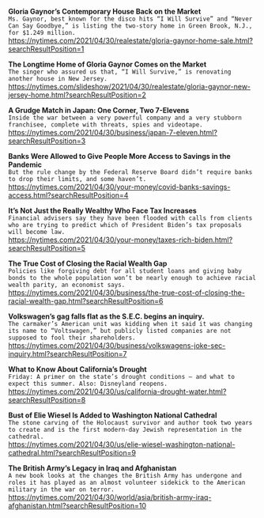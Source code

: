 **Gloria Gaynor’s Contemporary House Back on the Market**\
`Ms. Gaynor, best known for the disco hits “I Will Survive” and “Never Can Say Goodbye,” is listing the two-story home in Green Brook, N.J., for $1.249 million.`\
https://nytimes.com/2021/04/30/realestate/gloria-gaynor-home-sale.html?searchResultPosition=1

**The Longtime Home of Gloria Gaynor Comes on the Market**\
`The singer who assured us that, “I Will Survive,” is renovating another house in New Jersey.`\
https://nytimes.com/slideshow/2021/04/30/realestate/gloria-gaynor-new-jersey-home.html?searchResultPosition=2

**A Grudge Match in Japan: One Corner, Two 7-Elevens**\
`Inside the war between a very powerful company and a very stubborn franchisee, complete with threats, spies and videotape.`\
https://nytimes.com/2021/04/30/business/japan-7-eleven.html?searchResultPosition=3

**Banks Were Allowed to Give People More Access to Savings in the Pandemic**\
`But the rule change by the Federal Reserve Board didn’t require banks to drop their limits, and some haven’t.`\
https://nytimes.com/2021/04/30/your-money/covid-banks-savings-access.html?searchResultPosition=4

**It’s Not Just the Really Wealthy Who Face Tax Increases**\
`Financial advisers say they have been flooded with calls from clients who are trying to predict which of President Biden’s tax proposals will become law.`\
https://nytimes.com/2021/04/30/your-money/taxes-rich-biden.html?searchResultPosition=5

**The True Cost of Closing the Racial Wealth Gap**\
`Policies like forgiving debt for all student loans and giving baby bonds to the whole population won’t be nearly enough to achieve racial wealth parity, an economist says.`\
https://nytimes.com/2021/04/30/business/the-true-cost-of-closing-the-racial-wealth-gap.html?searchResultPosition=6

**Volkswagen’s gag falls flat as the S.E.C. begins an inquiry.**\
`The carmaker’s American unit was kidding when it said it was changing its name to “Voltswagen,” but publicly listed companies are not supposed to fool their shareholders.`\
https://nytimes.com/2021/04/30/business/volkswagens-joke-sec-inquiry.html?searchResultPosition=7

**What to Know About California’s Drought**\
`Friday: A primer on the state’s drought conditions — and what to expect this summer. Also: Disneyland reopens.`\
https://nytimes.com/2021/04/30/us/california-drought-water.html?searchResultPosition=8

**Bust of Elie Wiesel Is Added to Washington National Cathedral**\
`The stone carving of the Holocaust survivor and author took two years to create and is the first modern-day Jewish representation in the cathedral.`\
https://nytimes.com/2021/04/30/us/elie-wiesel-washington-national-cathedral.html?searchResultPosition=9

**The British Army’s Legacy in Iraq and Afghanistan**\
`A new book looks at the changes the British Army has undergone and roles it has played as an almost volunteer sidekick to the American military in the war on terror.`\
https://nytimes.com/2021/04/30/world/asia/british-army-iraq-afghanistan.html?searchResultPosition=10

